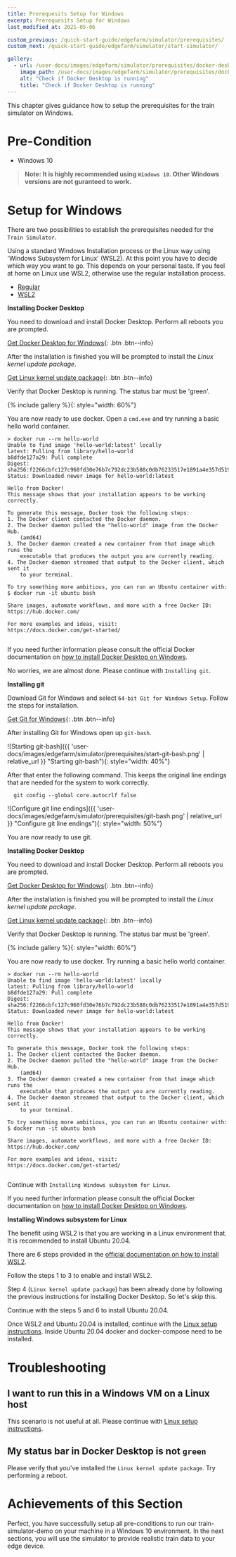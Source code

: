 ```yaml
---
title: Prerequesits Setup for Windows
excerpt: Prerequesits Setup for Windows
last_modified_at: 2021-05-06

custom_previous: /quick-start-guide/edgefarm/simulator/prerequisites/
custom_next: /quick-start-guide/edgefarm/simulator/start-simulator/

gallery:
  - url: /user-docs/images/edgefarm/simulator/prerequisites/docker-desktop-running.png
    image_path: /user-docs/images/edgefarm/simulator/prerequisites/docker-desktop-running.png
    alt: "Check if Docker Desktop is running"
    title: "Check if Docker Desktop is running"
---
```

This chapter gives guidance how to setup the prerequisites for the train simulator on Windows.

# Pre-Condition

* Windows 10

> **Note: It is highly recommended using `Windows 10`. Other Windows versions are not guranteed to work.**
<!-- {: .notice--warning} -->

# Setup for Windows
There are two possibilities to establish the prerequisites needed for the `Train Simulator`. 

Using a standard Windows Installation process or the Linux way using 'Windows Subsystem for Linux' (WSL2). At this point you have to decide which way you want to go. This depends on your personal taste. If you feel at home on Linux use WSL2, otherwise use the regular installation process.

<ul class="nav nav-tabs">
  <li class="nav-item"><a class="nav-link active" data-toggle="tab" href="#regular_installation" role="tab" >Regular</a></li>
  <li class="nav-item"><a class="nav-link" data-toggle="tab" href="#wsl2_installation" role="tab">WSL2</a></li>
</ul>
<div class="tab-content">
<div class="tab-pane fade in active" id="regular_installation" role="tabpanel" markdown="1">

**Installing Docker Desktop**

You need to download and install Docker Desktop. Perform all reboots you are prompted.

[Get Docker Desktop for Windows](https://desktop.docker.com/win/stable/amd64/Docker%20Desktop%20Installer.exe){: .btn .btn--info}

After the installation is finished you will be prompted to install the *Linux kernel update package*.

[Get Linux kernel update package](https://wslstorestorage.blob.core.windows.net/wslblob/wsl_update_x64.msi){: .btn .btn--info}

Verify that Docker Desktop is running. The status bar must be 'green'.

{% include gallery %}{: style="width: 60%"}

You are now ready to use docker. Open a `cmd.exe` and try running a basic hello world container.

```console
> docker run --rm hello-world
Unable to find image 'hello-world:latest' locally
latest: Pulling from library/hello-world
b8dfde127a29: Pull complete 
Digest: sha256:f2266cbfc127c960fd30e76b7c792dc23b588c0db76233517e1891a4e357d519
Status: Downloaded newer image for hello-world:latest

Hello from Docker!
This message shows that your installation appears to be working correctly.

To generate this message, Docker took the following steps:
1. The Docker client contacted the Docker daemon.
2. The Docker daemon pulled the "hello-world" image from the Docker Hub.
    (amd64)
3. The Docker daemon created a new container from that image which runs the
    executable that produces the output you are currently reading.
4. The Docker daemon streamed that output to the Docker client, which sent it
    to your terminal.

To try something more ambitious, you can run an Ubuntu container with:
$ docker run -it ubuntu bash

Share images, automate workflows, and more with a free Docker ID:
https://hub.docker.com/

For more examples and ideas, visit:
https://docs.docker.com/get-started/
  
```

If you need further information please consult the official Docker documentation on [how to install Docker Desktop on Windows](https://docs.docker.com/docker-for-windows/install/).

No worries, we are almost done. Please continue with `Installing git`.

**Installing git**

Download Git for Windows and select `64-bit Git for Windows Setup`. Follow the steps for installation.

[Get Git for Windows](https://git-scm.com/download/win){: .btn .btn--info}

After installing Git for Windows open up `git-bash`.

![Starting git-bash]({{ 'user-docs/images/edgefarm/simulator/prerequisites/start-git-bash.png' | relative_url }} "Starting git-bash"){: style="width: 40%"}

After that enter the following command. This keeps the original line endings that are needed for the system to work correctly.

```console
  git config --global core.autocrlf false
```

![Configure git line endings]({{ 'user-docs/images/edgefarm/simulator/prerequisites/git-bash.png' | relative_url }} "Configure git line endings"){: style="width: 50%"}

You are now ready to use git.
</div>
<div class="tab-pane fade in" id="wsl2_installation" role="tabpanel" markdown="1">


**Installing Docker Desktop**

You need to download and install Docker Desktop. Perform all reboots you are prompted.

[Get Docker Desktop for Windows](https://desktop.docker.com/win/stable/amd64/Docker%20Desktop%20Installer.exe){: .btn .btn--info}

After the installation is finished you will be prompted to install the *Linux kernel update package*. 

[Get Linux kernel update package](https://wslstorestorage.blob.core.windows.net/wslblob/wsl_update_x64.msi){: .btn .btn--info}

Verify that Docker Desktop is running. The status bar must be 'green'.

{% include gallery %}{: style="width: 60%"}

You are now ready to use docker. Try running a basic hello world container.

```console
> docker run --rm hello-world
Unable to find image 'hello-world:latest' locally
latest: Pulling from library/hello-world
b8dfde127a29: Pull complete 
Digest: sha256:f2266cbfc127c960fd30e76b7c792dc23b588c0db76233517e1891a4e357d519
Status: Downloaded newer image for hello-world:latest

Hello from Docker!
This message shows that your installation appears to be working correctly.

To generate this message, Docker took the following steps:
1. The Docker client contacted the Docker daemon.
2. The Docker daemon pulled the "hello-world" image from the Docker Hub.
    (amd64)
3. The Docker daemon created a new container from that image which runs the
    executable that produces the output you are currently reading.
4. The Docker daemon streamed that output to the Docker client, which sent it
    to your terminal.

To try something more ambitious, you can run an Ubuntu container with:
$ docker run -it ubuntu bash

Share images, automate workflows, and more with a free Docker ID:
https://hub.docker.com/

For more examples and ideas, visit:
https://docs.docker.com/get-started/
  
```

Continue with `Installing Windows subsystem for Linux`.

If you need further information please consult the official Docker documentation on [how to install Docker Desktop on Windows](https://docs.docker.com/docker-for-windows/install/).

**Installing Windows subsystem for Linux**

The benefit using WSL2 is that you are working in a Linux environment that. It is recommended to install Ubuntu 20.04.

There are 6 steps provided in the [official documentation on how to install WSL2](https://docs.microsoft.com/en-us/windows/wsl/install-win10#manual-installation-steps).

Follow the steps 1 to 3 to enable and install WSL2.

Step 4 (`Linux kernel update package`) has been already done by following the previous instructions for installing Docker Desktop. So let's skip this.

Continue with the steps 5 and 6 to install Ubuntu 20.04.

Once WSL2 and Ubuntu 20.04 is installed, continue with the [Linux setup instructions](/quick-start-guide/edgefarm/simulator/prerequisites/linux/). Inside Ubuntu 20.04 docker and docker-compose need to be installed.
</div>
</div> <!-- tab-content -->

# Troubleshooting

## I want to run this in a Windows VM on a Linux host

This scenario is not useful at all. Please continue with [Linux setup instructions](/quick-start-guide/edgefarm/simulator/prerequisites/linux/).

## My status bar in Docker Desktop is not `green`

Please verify that you've installed the `Linux kernel update package`. Try performing a reboot.


# Achievements of this Section
Perfect, you have successfully setup all pre-conditions to run our train-simulator-demo on your machine in a Windows 10 environment. In the next sections, you will use the simulator to provide realistic train data to your edge device. 